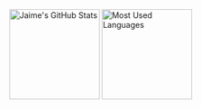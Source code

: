 <img alt="Jaime's GitHub Stats" height="160em"  src="https://github-readme-stats.vercel.app/api?username=Snakzx-C&theme=material-palenight&show_icons=true">
<img alt="Most Used Languages" height="160em" src="https://github-readme-stats.vercel.app/api/top-langs/?username=Snakzx-C&hide=html&layout=compact&theme=material-palenight">
